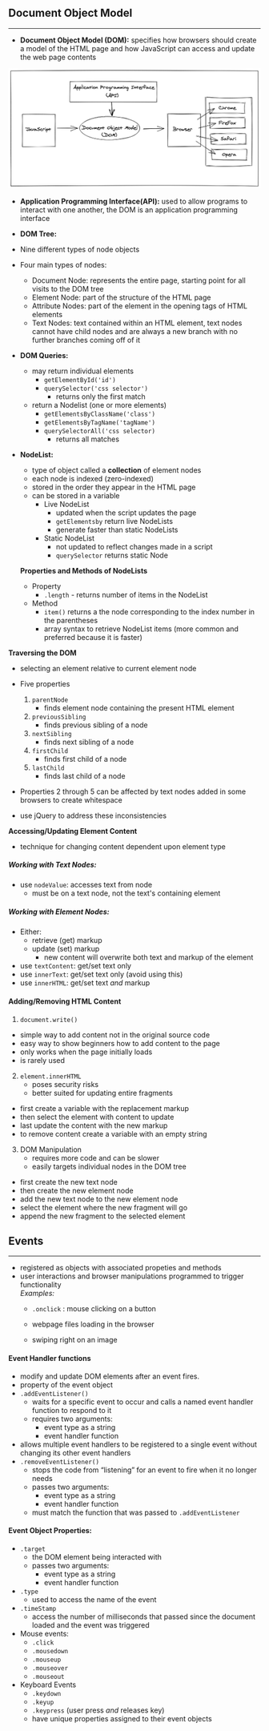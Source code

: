 ## **Document Object Model**
---

- **Document Object Model (DOM):** specifies how browsers should create a model of the HTML page and how JavaScript can access and update the web page contents

![DOM chart](../img/DOM-chart.png)

- **Application Programming Interface(API):** used to allow programs to interact with one another, the DOM is an application programming interface

- **DOM Tree:**
- Nine different types of node objects
- Four main types of nodes:
  - Document Node: represents the entire page, starting point for all visits to the DOM tree
  - Element Node: part of the structure of the HTML page
  - Attribute Nodes: part of the element in the opening tags of HTML elements 
  - Text Nodes: text contained within an HTML element, text nodes cannot have child nodes and are always a new branch with no further branches coming off of it

- **DOM Queries:**
  - may return individual elements
    - `getElementById('id')`
    - `querySelector('css selector')`
      - returns only the first match
  - return a Nodelist (one or more elements)
    - `getElementsByClassName('class')`
    - `getElementsByTagName('tagName')`
    - `querySelectorAll('css selector)`
      - returns all matches

- **NodeList:**
  - type of object called a **collection** of element nodes 
  - each node is indexed (zero-indexed)
  - stored in the order they appear in the HTML page
  - can be stored in a variable
    - Live NodeList 
      - updated when the script updates the page
      - `getElementsby` return live NodeLists
      - generate faster than static NodeLists
    - Static NodeList
      - not updated to reflect changes made in a script
      - `querySelector` returns static Node

  **Properties and Methods of NodeLists**  
  - Property  
     - `.length` - returns number of items in the NodeList   
  - Method
    - `item()` returns a the node corresponding to the index number in the parentheses
    - array syntax to retrieve NodeList items (more common and preferred because it is faster)

**Traversing the DOM**
 - selecting an element relative to current element node
 - Five properties
   1. `parentNode`
      - finds element node containing the present HTML element
   2. `previousSibling`
      - finds previous sibling of a node
   3. `nextSibling`
      - finds next sibling of a node
   4. `firstChild`
      - finds first child of a node
   5. `lastChild`
      - finds last child of a node

- Properties 2 through 5 can be affected by text nodes added in some browsers to create whitespace
- use jQuery to address these inconsistencies

**Accessing/Updating Element Content**
- technique for changing content dependent upon element type 

##### Working with Text Nodes:
- use `nodeValue`: accesses text from node
  - must be on a text node, not the text's containing element

##### Working with Element Nodes:
- Either:
  - retrieve (get) markup
  - update (set) markup
    - new content will overwrite both text and markup of the element
- use `textContent`: get/set text only
- use `innerText`: get/set text only (avoid using this)
- use `innerHTML`: get/set text *and* markup

#### Adding/Removing HTML Content
1. `document.write()`
  - simple way to add content not in the original source code
  - easy way to show beginners how to add content to the page
  - only works when the page initially loads
  -  is rarely used
2. `element.innerHTML`
    - poses security risks 
    - better suited for updating entire fragments 
  - first create a variable with the replacement markup
  - then select the element with content to update
  - last update the content with the new markup
  - to remove content create a variable with an empty string

3. DOM Manipulation  
   - requires more code and can be slower
   - easily targets individual nodes in the DOM tree

  - first create the new text node
  - then create the new element node
  - add the new text node to the new element node
  - select the element where the new fragment will go
  - append the new fragment to the selected element

## Events
---
- registered as objects with associated propeties and methods
- user interactions and browser manipulations programmed to trigger functionality  
  *Examples:*
    - `.onclick` : mouse clicking on a button

    - webpage files loading in the browser
    - swiping right on an image

#### Event Handler functions
 - modify and update DOM elements after an event fires.
 - property of the event object
 - `.addEventListener()`
   - waits for a specific event to occur and calls a named event handler function to respond to it 
   - requires two arguments:
     -  event type as a string
     -  event handler function
  - allows multiple event handlers to be registered to a single event without changing its other event handlers
- `.removeEventListener()`
  - stops the code from “listening” for an event to fire when it no longer needs
  - passes two arguments:
     - event type as a string
     - event handler function
  - must match the function that was passed to `.addEventListener`


#### Event Object Properties:
 - `.target`
    - the DOM element being interacted with
    - passes two arguments:
      - event type as a string
      - event handler function
- `.type`
  - used to access the name of the event
- `.timeStamp`
  - access the number of milliseconds that passed since the document loaded and the event was triggered
- Mouse events:
   - `.click`
   - `.mousedown`
   - `.mouseup`
   - `.mouseover`
   - `.mouseout`
- Keyboard Events
  - `.keydown`
  - `.keyup`
  - `.keypress` (user press *and* releases key)
  - have unique properties assigned to their event objects




